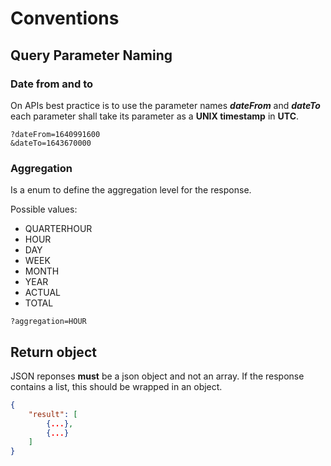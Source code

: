 # Conventions

## Query Parameter Naming

### Date from and to

On APIs best practice is to use the parameter names ***dateFrom*** and ***dateTo***
each parameter shall take its parameter as a **UNIX timestamp** in **UTC**.

```text
?dateFrom=1640991600
&dateTo=1643670000
```

### Aggregation

Is a enum to define the aggregation level for the response.

Possible values:

- QUARTERHOUR
- HOUR
- DAY
- WEEK
- MONTH
- YEAR
- ACTUAL
- TOTAL

```text
?aggregation=HOUR
```

## Return object

JSON reponses **must** be a json object and not an array.
If the response contains a list, this should be wrapped in an object.

```json
{
    "result": [
        {...},
        {...}
    ]
}
```
